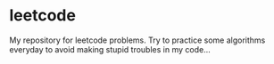 # leetcode
My repository for leetcode problems.
Try to practice some algorithms everyday to avoid making stupid troubles in my code...
